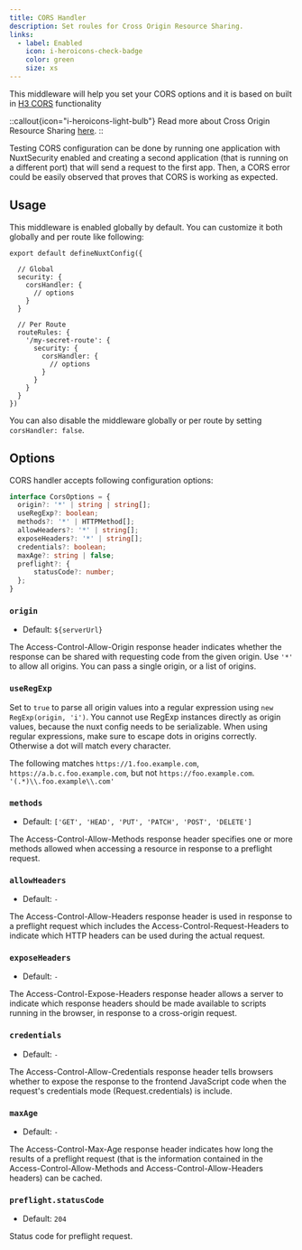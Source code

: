 ```yaml
---
title: CORS Handler
description: Set roules for Cross Origin Resource Sharing.
links:
  - label: Enabled
    icon: i-heroicons-check-badge
    color: green
    size: xs
---
```


This middleware will help you set your CORS options and it is based on built in [H3 CORS](https://github.com/unjs/h3) functionality

::callout{icon="i-heroicons-light-bulb"}
 Read more about Cross Origin Resource Sharing [here](https://developer.mozilla.org/en-US/docs/Web/HTTP/CORS).
::

Testing CORS configuration can be done by running one application with NuxtSecurity enabled and creating a second application (that is running on a different port) that will send a request to the first app. Then, a CORS error could be easily observed that proves that CORS is working as expected.

## Usage

This middleware is enabled globally by default. You can customize it both globally and per route like following:

```js{}[nuxt.config.ts]
export default defineNuxtConfig({

  // Global
  security: {
    corsHandler: {
      // options
    }
  }

  // Per Route
  routeRules: {
    '/my-secret-route': {
      security: {
        corsHandler: {
          // options
        }
      }
    }
  }
})
```

You can also disable the middleware globally or per route by setting `corsHandler: false`.

## Options

CORS handler accepts following configuration options:

```ts
interface CorsOptions = {
  origin?: '*' | string | string[];
  useRegExp?: boolean;
  methods?: '*' | HTTPMethod[];
  allowHeaders?: '*' | string[];
  exposeHeaders?: '*' | string[];
  credentials?: boolean;
  maxAge?: string | false;
  preflight?: {
      statusCode?: number;
  };
}
```

### `origin`

- Default: `${serverUrl}`

The Access-Control-Allow-Origin response header indicates whether the response can be shared with requesting code from the given origin. Use `'*'` to allow all origins. You can pass a single origin, or a list of origins.

### `useRegExp`

Set to `true` to parse all origin values into a regular expression using `new RegExp(origin, 'i')`.
You cannot use RegExp instances directly as origin values, because the nuxt config needs to be serializable.
When using regular expressions, make sure to escape dots in origins correctly. Otherwise a dot will match every character.

The following matches `https://1.foo.example.com`, `https://a.b.c.foo.example.com`, but not `https://foo.example.com`.
`'(.*)\\.foo.example\\.com'`

### `methods`

- Default: `['GET', 'HEAD', 'PUT', 'PATCH', 'POST', 'DELETE']`

The Access-Control-Allow-Methods response header specifies one or more methods allowed when accessing a resource in response to a preflight request.

### `allowHeaders`

- Default: `-`

The Access-Control-Allow-Headers response header is used in response to a preflight request which includes the Access-Control-Request-Headers to indicate which HTTP headers can be used during the actual request.

### `exposeHeaders`

- Default: `-`

The Access-Control-Expose-Headers response header allows a server to indicate which response headers should be made available to scripts running in the browser, in response to a cross-origin request.

### `credentials`

- Default: `-`

The Access-Control-Allow-Credentials response header tells browsers whether to expose the response to the frontend JavaScript code when the request's credentials mode (Request.credentials) is include.

### `maxAge`

- Default: `-`

The Access-Control-Max-Age response header indicates how long the results of a preflight request (that is the information contained in the Access-Control-Allow-Methods and Access-Control-Allow-Headers headers) can be cached.

### `preflight.statusCode`

- Default: `204`

Status code for preflight request.
